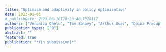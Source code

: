 ```yaml
---
title: "Optimism and adaptivity in policy optimization"
date: 2023-01-01
# publishDate: 2023-06-10T20:23:40.732811Z
authors: ["Veronica Chelu", "Tom Zahavy", "Arthur Guez", "Doina Precup", "Sebastian Flennerhag"]
publication_types: ["0"]
abstract: ""
featured: true
publication: "*(in submission)*"
---
```


